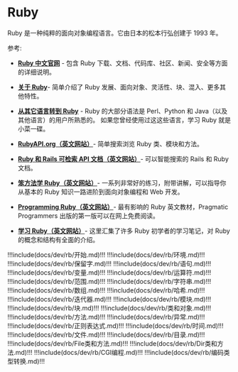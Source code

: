 # Ruby

Ruby 是一种纯粹的面向对象编程语言。它由日本的松本行弘创建于 1993 年。

参考:

- [**Ruby 中文官网**](http://www.ruby-lang.org/zh_cn/) - 包含 Ruby 下载、文档、代码库、社区、新闻、安全等方面的详细说明。

- [**关于 Ruby**](http://www.ruby-lang.org/zh_cn/about/)- 简单介绍了 Ruby 发展、面向对象、灵活性、块、混入、更多其他特性。

- [**从其它语言转到 Ruby**](http://www.ruby-lang.org/zh_cn/documentation/ruby-from-other-languages/) - Ruby 的大部分语法是 Perl、Python 和 Java（以及其他语言）的用户所熟悉的。 如果您曾经使用过这这些语言，学习 Ruby 就是小菜一碟。

- [**RubyAPI.org（英文网站）**](https://rubyapi.org/)- 简单搜索浏览 Ruby 类、模块和方法。

- [**Ruby 和 Rails 可检索 API 文档（英文网站）**](https://rubydocs.org/)- 可以智能搜索的 Rails 和 Ruby 文档。

- [**笨方法学 Ruby（英文网站）**](https://learncodethehardway.org/ruby/)- 一系列非常好的练习，附带讲解，可以指导你从基本的 Ruby 知识一路进阶到面向对象编程和 Web 开发。

- [**Programming Ruby（英文网站）**](http://ruby-doc.com/docs/ProgrammingRuby/)- 最有影响的 Ruby 英文教材，Pragmatic Programmers 出版的第一版可以在网上免费阅读。

- [**学习 Ruby（英文网站）**](http://rubylearning.com/)- 这里汇集了许多 Ruby 初学者的学习笔记，对 Ruby 的概念和结构有全面的介绍。

<!-- prettier-ignore-start -->
!!!include(docs/dev/rb/开始.md)!!!
!!!include(docs/dev/rb/环境.md)!!!
!!!include(docs/dev/rb/保留字.md)!!!
!!!include(docs/dev/rb/语句.md)!!!
!!!include(docs/dev/rb/变量.md)!!!
!!!include(docs/dev/rb/运算符.md)!!!
!!!include(docs/dev/rb/范围.md)!!!
!!!include(docs/dev/rb/字符串.md)!!!
!!!include(docs/dev/rb/数组.md)!!!
!!!include(docs/dev/rb/哈希.md)!!!
!!!include(docs/dev/rb/迭代器.md)!!!
!!!include(docs/dev/rb/模块.md)!!!
!!!include(docs/dev/rb/块.md)!!!
!!!include(docs/dev/rb/类和对象.md)!!!
!!!include(docs/dev/rb/方法.md)!!!
!!!include(docs/dev/rb/异常.md)!!!
!!!include(docs/dev/rb/正则表达式.md)!!!
!!!include(docs/dev/rb/时间.md)!!!
!!!include(docs/dev/rb/文件.md)!!!
!!!include(docs/dev/rb/目录.md)!!!
!!!include(docs/dev/rb/File类和方法.md)!!!
!!!include(docs/dev/rb/Dir类和方法.md)!!!
!!!include(docs/dev/rb/CGI编程.md)!!!
!!!include(docs/dev/rb/编码类型转换.md)!!!
<!-- prettier-ignore-end -->
